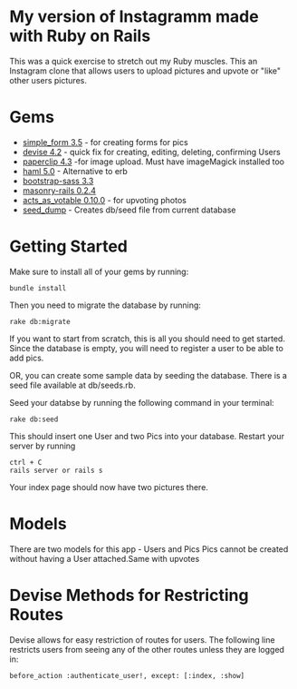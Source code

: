 # My version of Instagramm made with Ruby on Rails
  This was a quick exercise to stretch out my Ruby muscles. This an Instagram clone that allows users to upload pictures and upvote or "like" other users pictures.


# Gems
  * [simple_form 3.5](https://github.com/plataformatec/simple_form) - for creating forms for pics
  * [devise 4.2](https://github.com/plataformatec/devise) - quick fix for creating, editing, deleting, confirming Users
  * [paperclip 4.3](https://github.com/thoughtbot/paperclip) -for image upload. Must have imageMagick installed too
  * [haml 5.0](http://haml.info/) - Alternative to erb
  * [bootstrap-sass 3.3](https://github.com/twbs/bootstrap-sass)
  * [masonry-rails 0.2.4](https://github.com/kristianmandrup/masonry-rails)
  * [acts_as_votable 0.10.0](https://github.com/ryanto/acts_as_votable) - for upvoting photos
  * [seed_dump](https://github.com/rroblak/seed_dump) - Creates db/seed file from current database

# Getting Started

 Make sure to install all of your gems by running:
 ```
 bundle install
 ```

 Then you need to migrate the database by running:

 ```
 rake db:migrate
 ```

 If you want to start from scratch, this is all you should need to get started. Since the database is empty, you will need to register a user to be able to add pics.

 OR, you can create some sample data by seeding the database. There is a seed file available at  db/seeds.rb.

 Seed your databse by running the following command in your terminal:

 ```
 rake db:seed
 ```

 This should insert one User and two Pics into your database. Restart your server by running
 ```
 ctrl + C
 rails server or rails s
 ```

 Your index page should now have two pictures there.
# Models
  There are two models for this app - Users and Pics
  Pics cannot be created without having a User attached.Same with upvotes

# Devise Methods for Restricting Routes
  Devise allows for easy restriction of routes for users. The following line restricts users from seeing any of the other routes unless they are logged in:
  ```
  before_action :authenticate_user!, except: [:index, :show]
  ```
